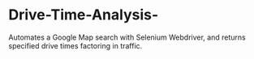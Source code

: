 # Drive-Time-Analysis-
Automates a Google Map search with Selenium Webdriver, and returns specified drive times factoring in traffic.
